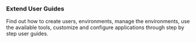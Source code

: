 ### Extend User Guides

Find out how to create users, environments, manage the environments, use the available tools, customize and configure applications through step by step user guides. 



